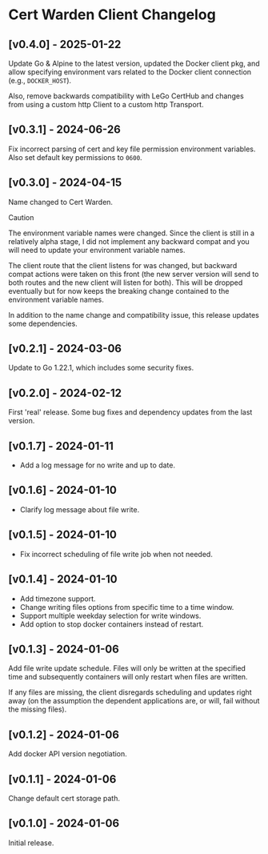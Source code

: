 # Cert Warden Client Changelog

## [v0.4.0] - 2025-01-22

Update Go & Alpine to the latest version, updated the Docker client pkg, 
and allow specifying environment vars related to the Docker client 
connection (e.g., `DOCKER_HOST`).

Also, remove backwards compatibility with LeGo CertHub and changes from
using a custom http Client to a custom http Transport.


## [v0.3.1] - 2024-06-26

Fix incorrect parsing of cert and key file permission environment
variables. Also set default key permissions to `0600`.


## [v0.3.0] - 2024-04-15

Name changed to Cert Warden.

> [!CAUTION]
> The environment variable names were changed. Since the client is still
> in a relatively alpha stage, I did not implement any backward compat
> and you will need to update your environment variable names.

The client route that the client listens for was changed, but backward 
compat actions were taken on this front (the new server version will send 
to both routes and the new client will listen for both). This will be
dropped eventually but for now keeps the breaking change contained to the
environment variable names.

In addition to the name change and compatibility issue, this release
updates some dependencies.


## [v0.2.1] - 2024-03-06

Update to Go 1.22.1, which includes some security fixes.


## [v0.2.0] - 2024-02-12

First 'real' release. Some bug fixes and dependency updates from the
last version.


## [v0.1.7] - 2024-01-11

- Add a log message for no write and up to date.


## [v0.1.6] - 2024-01-10

- Clarify log message about file write.


## [v0.1.5] - 2024-01-10

- Fix incorrect scheduling of file write job when not needed.


## [v0.1.4] - 2024-01-10

- Add timezone support.
- Change writing files options from specific time to a time window.
- Support multiple weekday selection for write windows.
- Add option to stop docker containers instead of restart.


## [v0.1.3] - 2024-01-06

Add file write update schedule. Files will only be written at 
the specified time and subsequently containers will only restart 
when files are written.

If any files are missing, the client disregards scheduling and 
updates right away (on the assumption the dependent applications 
are, or will, fail without the missing files).


## [v0.1.2] - 2024-01-06

Add docker API version negotiation.


## [v0.1.1] - 2024-01-06

Change default cert storage path.


## [v0.1.0] - 2024-01-06

Initial release.
